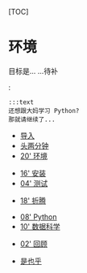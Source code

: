 [TOC]

# 环境

目标是...
...待补


:

    :::text
    还想跟大妈学习 Python?
    那就请继续了...


* [导入](min-loading)
* [头两分钟](min-0-2)
* [20' 环境](min-2-22)
 - [16' 安装](min-2-18)
 - [04' 测试](min-18-22)
* [18' 折腾](min-22-40)
 - [08' Python](min-22-30)
 - [10' 数据科学](min-30-40)
* [02' 回顾](min-40-42)
 - [是也乎](min-plus)
